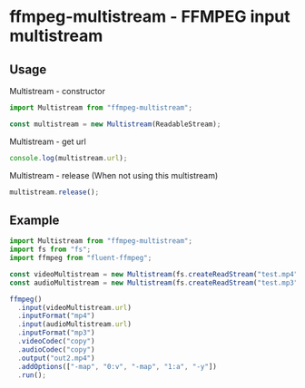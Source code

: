 # ffmpeg-multistream - FFMPEG input multistream

## Usage

Multistream - constructor

```typescript
import Multistream from "ffmpeg-multistream";

const multistream = new Multistream(ReadableStream);
```

Multistream - get url

```typescript
console.log(multistream.url);
```

Multistream - release (When not using this multistream)

```typescript
multistream.release();
```

## Example

```typescript
import Multistream from "ffmpeg-multistream";
import fs from "fs";
import ffmpeg from "fluent-ffmpeg";

const videoMultistream = new Multistream(fs.createReadStream("test.mp4"));
const audioMultistream = new Multistream(fs.createReadStream("test.mp3"));

ffmpeg()
  .input(videoMultistream.url)
  .inputFormat("mp4")
  .input(audioMultistream.url)
  .inputFormat("mp3")
  .videoCodec("copy")
  .audioCodec("copy")
  .output("out2.mp4")
  .addOptions(["-map", "0:v", "-map", "1:a", "-y"])
  .run();
```
